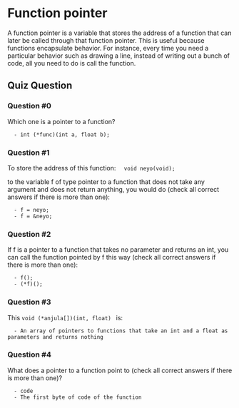 # Function pointer

A function pointer is a variable that stores the address of a function that can later be called through that function pointer. This is useful because functions encapsulate behavior. For instance, every time you need a particular behavior such as drawing a line, instead of writing out a bunch of code, all you need to do is call the function.

## Quiz Question

### Question #0

Which one is a pointer to a function?

      - int (*func)(int a, float b);

### Question #1

To store the address of this function:
`   void neyo(void);     `

to the variable f of type pointer to a function that does not take any argument and does not return anything, you would do (check all correct answers if there is more than one):

      - f = neyo;
      - f = &neyo;

### Question #2

If f is a pointer to a function that takes no parameter and returns an int, you can call the function pointed by f this way (check all correct answers if there is more than one):

      - f();
      - (*f)();

### Question #3

This `void (*anjula[])(int, float) ` is:

      - An array of pointers to functions that take an int and a float as parameters and returns nothing

### Question #4

What does a pointer to a function point to (check all correct answers if there is more than one)?

      - code
      - The first byte of code of the function


